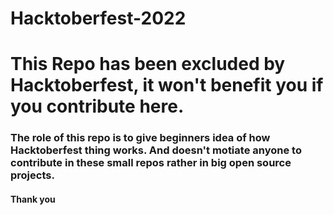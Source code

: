 # Hacktoberfest-2022

# This Repo has been excluded by Hacktoberfest, it won't benefit you if you contribute here.

### The role of this repo is to give beginners idea of how Hacktoberfest thing works. And doesn't motiate anyone to contribute in these small repos rather in big open source projects.

#### Thank you
